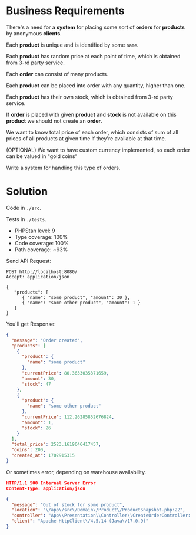 # Business Requirements

There's a need for a **system** for placing some sort of **orders** for **products** by anonymous **clients**.

Each **product** is unique and is identified by some `name`.

Each **product** has random price at each point of time, which is obtained from 3-rd party service.

Each **order** can consist of many products.

Each **product** can be placed into order with any quantity, higher than one.

Each **product** has their own stock, which is obtained from 3-rd party service.

If **order** is placed with given **product** and **stock** is not available on this **product** we should not create an **order**.

We want to know total price of each order, which consists of sum of all prices of all products at given time if they're available at that time.

(OPTIONAL) We want to have custom currency implemented, so each order can be valued in "gold coins"

Write a system for handling this type of orders.

# Solution

Code in `./src`.

Tests in `./tests`.

   * PHPStan level: 9
   * Type coverage: 100%
   * Code coverage: 100%
   * Path coverage: ~93%

Send API Request:

```http request
POST http://localhost:8080/
Accept: application/json

{
   "products": [
      { "name": "some product", "amount": 30 },
      { "name": "some other product", "amount": 1 }
   ]
}
```

You'll get Response:

```json
{
  "message": "Order created",
  "products": [
    {
      "product": {
        "name": "some product"
      },
      "currentPrice": 80.3633035371659,
      "amount": 30,
      "stock": 47
    },
    {
      "product": {
        "name": "some other product"
      },
      "currentPrice": 112.26285852676824,
      "amount": 1,
      "stock": 26
    }
  ],
  "total_price": 2523.1619646417457,
  "coins": 200,
  "created_at": 1702915315
}
```

Or sometimes error, depending on warehouse availability.

```json
HTTP/1.1 500 Internal Server Error
Content-Type: application/json

{
  "message": "Out of stock for some product",
  "location": "\/app\/src\/Domain\/Product\/ProductSnapshot.php:22",
  "controller": "App\\Presentation\\Controller\\CreateOrderController::index",
  "client": "Apache-HttpClient\/4.5.14 (Java\/17.0.9)"
}
```
